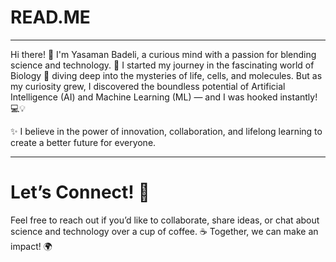 # READ.ME

---
Hi there! 👋 I'm Yasaman Badeli, a curious mind with a passion for blending science and technology. 🌱 I started my journey in the fascinating world of Biology 🧬 diving deep into the mysteries of life, cells, and molecules. But as my curiosity grew, I discovered the boundless potential of Artificial Intelligence (AI) and Machine Learning (ML) — and I was hooked instantly! 💻💡

✨ I believe in the power of innovation, collaboration, and lifelong learning to create a better future for everyone.

---
# Let’s Connect! 💬
Feel free to reach out if you’d like to collaborate, share ideas, or chat about science and technology over a cup of coffee. ☕ Together, we can make an impact! 🌍
